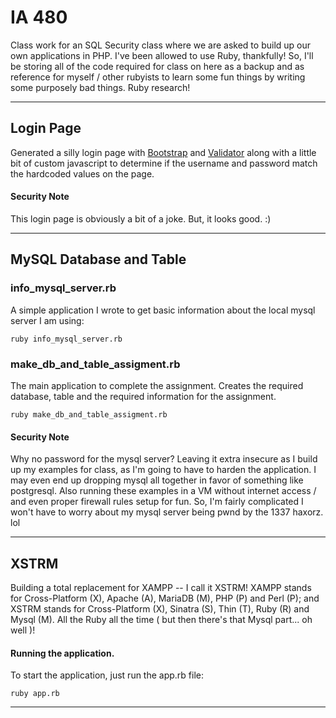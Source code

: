 # IA 480 

Class work for an SQL Security class where we are asked to build up our own applications in PHP. I've been allowed to use Ruby, thankfully! So, I'll be storing all of the code required for class on here as a backup and as reference for myself / other rubyists to learn some fun things by writing some purposely bad things. Ruby research! 

---

## Login Page

Generated a silly login page with [Bootstrap](http://getbootstrap.com/) and [Validator](http://1000hz.github.io/bootstrap-validator/) along with a little bit of custom javascript to determine if the username and password match the hardcoded values on the page.

#### Security Note

This login page is obviously a bit of a joke. But, it looks good. :)

---

## MySQL Database and Table

### info_mysql_server.rb

A simple application I wrote to get basic information about the local mysql server I am using: 

`ruby info_mysql_server.rb`

### make_db_and_table_assigment.rb

The main application to complete the assignment. Creates the required database, table and the required information for the assignment. 

`ruby make_db_and_table_assigment.rb`

#### Security Note

Why no password for the mysql server? Leaving it extra insecure as I build up my examples for class, as I'm going to have to harden the application. I may even end up dropping mysql all together in favor of something like postgresql. Also running these examples in a VM without internet access / and even proper firewall rules setup for fun. So, I'm fairly complicated I won't have to worry about my mysql server being pwnd by the 1337 haxorz. lol 

---

## XSTRM

Building a total replacement for XAMPP -- I call it XSTRM! XAMPP stands for Cross-Platform (X), Apache (A), MariaDB (M), PHP (P) and Perl (P); and XSTRM stands for Cross-Platform (X), Sinatra (S), Thin (T), Ruby (R) and Mysql (M). All the Ruby all the time ( but then there's that Mysql part... oh well )!

#### Running the application.

To start the application, just run the app.rb file:

`ruby app.rb`

---
